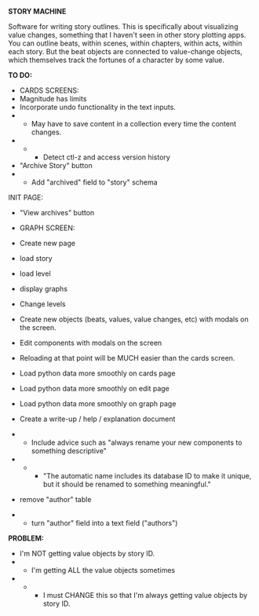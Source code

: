 **STORY MACHINE**

Software for writing story outlines. This is specifically about visualizing value changes, something that I haven't seen in other story plotting apps. You can outline beats, within scenes, within chapters, within acts, within each story. But the beat objects are connected to value-change objects, which themselves track the fortunes of a character by some value.


**TO DO:**

* CARDS SCREENS:
* Magnitude has limits
* Incorporate undo functionality in the text inputs.
* * May have to save content in a collection every time the content changes.
* * * Detect ctl-z and access version history
* "Archive Story" button
* * Add "archived" field to "story" schema


INIT PAGE:
* "View archives" button


* GRAPH SCREEN:
* Create new page
* load story
* load level
* display graphs
* Change levels
* Create new objects (beats, values, value changes, etc) with modals on the screen.
* Edit components with modals on the screen
* Reloading at that point will be MUCH easier than the cards screen.

* Load python data more smoothly on cards page
* Load python data more smoothly on edit page
* Load python data more smoothly on graph page

* Create a write-up / help / explanation document
* * Include advice such as "always rename your new components to something descriptive"
* * * "The automatic name includes its database ID to make it unique, but it should be renamed to something meaningful."
* remove "author" table
* * turn "author" field into a text field ("authors")

**PROBLEM:**
* I'm NOT getting value objects by story ID.
* * I'm getting ALL the value objects sometimes
* * * I must CHANGE this so that I'm always getting value objects by story ID.
